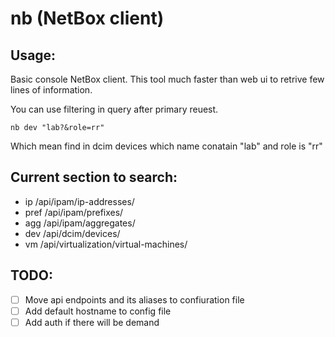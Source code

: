 # nb (NetBox client)

## Usage:
Basic console NetBox client. This tool much faster than web ui to retrive few lines of information.

You can use filtering in query after primary reuest.
```
nb dev "lab?&role=rr"
```
Which mean find in dcim devices which name conatain "lab" and role is "rr"

## Current section to search:

 - ip /api/ipam/ip-addresses/
 - pref /api/ipam/prefixes/
 - agg /api/ipam/aggregates/
 - dev /api/dcim/devices/
 - vm /api/virtualization/virtual-machines/

## TODO:

- [ ] Move api endpoints and its aliases to confiuration file
- [ ] Add default hostname to config file
- [ ] Add auth if there will be demand
